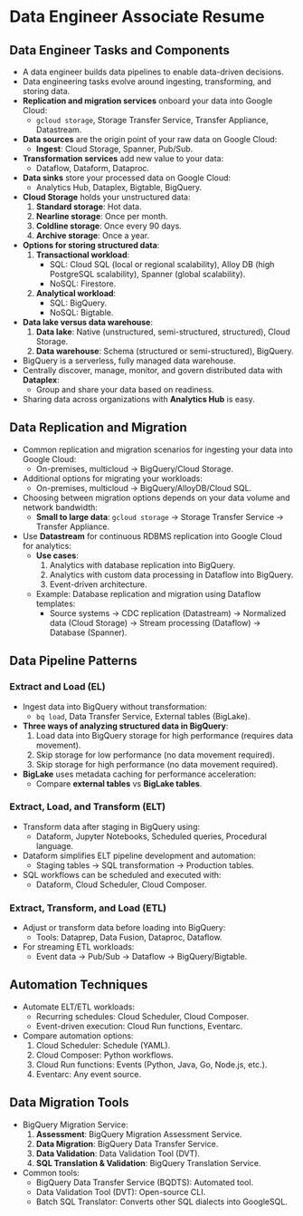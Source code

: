 # Data Engineer Associate Resume

## Data Engineer Tasks and Components

- A data engineer builds data pipelines to enable data-driven decisions.
- Data engineering tasks evolve around ingesting, transforming, and storing data.
- **Replication and migration services** onboard your data into Google Cloud:
  - `gcloud storage`, Storage Transfer Service, Transfer Appliance, Datastream.
- **Data sources** are the origin point of your raw data on Google Cloud:
  - **Ingest**: Cloud Storage, Spanner, Pub/Sub.
- **Transformation services** add new value to your data:
  - Dataflow, Dataform, Dataproc.
- **Data sinks** store your processed data on Google Cloud:
  - Analytics Hub, Dataplex, Bigtable, BigQuery.
- **Cloud Storage** holds your unstructured data:
  1. **Standard storage**: Hot data.
  2. **Nearline storage**: Once per month.
  3. **Coldline storage**: Once every 90 days.
  4. **Archive storage**: Once a year.
- **Options for storing structured data**:
  1. **Transactional workload**:
     - SQL: Cloud SQL (local or regional scalability), Alloy DB (high PostgreSQL scalability), Spanner (global scalability).
     - NoSQL: Firestore.
  2. **Analytical workload**:
     - SQL: BigQuery.
     - NoSQL: Bigtable.
- **Data lake versus data warehouse**:
  1. **Data lake**: Native (unstructured, semi-structured, structured), Cloud Storage.
  2. **Data warehouse**: Schema (structured or semi-structured), BigQuery.
- BigQuery is a serverless, fully managed data warehouse.
- Centrally discover, manage, monitor, and govern distributed data with **Dataplex**:
  - Group and share your data based on readiness.
- Sharing data across organizations with **Analytics Hub** is easy.

## Data Replication and Migration

- Common replication and migration scenarios for ingesting your data into Google Cloud:
  - On-premises, multicloud → BigQuery/Cloud Storage.
- Additional options for migrating your workloads:
  - On-premises, multicloud → BigQuery/AlloyDB/Cloud SQL.
- Choosing between migration options depends on your data volume and network bandwidth:
  - **Small to large data**: `gcloud storage` → Storage Transfer Service → Transfer Appliance.
- Use **Datastream** for continuous RDBMS replication into Google Cloud for analytics:
  - **Use cases**:
    1. Analytics with database replication into BigQuery.
    2. Analytics with custom data processing in Dataflow into BigQuery.
    3. Event-driven architecture.
  - Example: Database replication and migration using Dataflow templates:
    - Source systems → CDC replication (Datastream) → Normalized data (Cloud Storage) → Stream processing (Dataflow) → Database (Spanner).

## Data Pipeline Patterns

### Extract and Load (EL)

- Ingest data into BigQuery without transformation:
  - `bq load`, Data Transfer Service, External tables (BigLake).
- **Three ways of analyzing structured data in BigQuery**:
  1. Load data into BigQuery storage for high performance (requires data movement).
  2. Skip storage for low performance (no data movement required).
  3. Skip storage for high performance (no data movement required).
- **BigLake** uses metadata caching for performance acceleration:
  - Compare **external tables** vs **BigLake tables**.

### Extract, Load, and Transform (ELT)

- Transform data after staging in BigQuery using:
  - Dataform, Jupyter Notebooks, Scheduled queries, Procedural language.
- Dataform simplifies ELT pipeline development and automation:
  - Staging tables → SQL transformation → Production tables.
- SQL workflows can be scheduled and executed with:
  - Dataform, Cloud Scheduler, Cloud Composer.

### Extract, Transform, and Load (ETL)

- Adjust or transform data before loading into BigQuery:
  - Tools: Dataprep, Data Fusion, Dataproc, Dataflow.
- For streaming ETL workloads:
  - Event data → Pub/Sub → Dataflow → BigQuery/Bigtable.

## Automation Techniques

- Automate ELT/ETL workloads:
  - Recurring schedules: Cloud Scheduler, Cloud Composer.
  - Event-driven execution: Cloud Run functions, Eventarc.
- Compare automation options:
  1. Cloud Scheduler: Schedule (YAML).
  2. Cloud Composer: Python workflows.
  3. Cloud Run functions: Events (Python, Java, Go, Node.js, etc.).
  4. Eventarc: Any event source.

## Data Migration Tools

- BigQuery Migration Service:
  1. **Assessment**: BigQuery Migration Assessment Service.
  2. **Data Migration**: BigQuery Data Transfer Service.
  3. **Data Validation**: Data Validation Tool (DVT).
  4. **SQL Translation & Validation**: BigQuery Translation Service.
- Common tools:
  - BigQuery Data Transfer Service (BQDTS): Automated tool.
  - Data Validation Tool (DVT): Open-source CLI.
  - Batch SQL Translator: Converts other SQL dialects into GoogleSQL.
